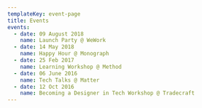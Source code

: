 ```yaml
---
templateKey: event-page
title: Events
events:
  - date: 09 August 2018
    name: Launch Party @ WeWork
  - date: 14 May 2018
    name: Happy Hour @ Monograph
  - date: 25 Feb 2017
    name: Learning Workshop @ Method
  - date: 06 June 2016
    name: Tech Talks @ Matter
  - date: 12 Oct 2016
    name: Becoming a Designer in Tech Workshop @ Tradecraft
---
```


